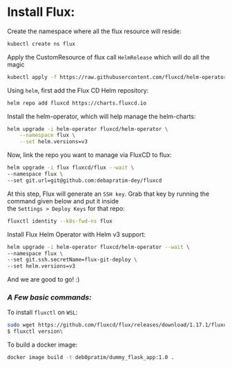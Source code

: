 # Install Flux:

Create the namespace where all the flux resource will reside:
```sh
kubectl create ns flux
```

Apply the CustomResource of flux call `HelmRelease` which will do all the magic
```sh
kubectl apply -f https://raw.githubusercontent.com/fluxcd/helm-operator/1.2.0/deploy/crds.yaml
```

Using `helm`, first add the Flux CD Helm repository:
```sh
helm repo add fluxcd https://charts.fluxcd.io
```

Install the helm-operator, which will help manage the helm-charts:
```sh
helm upgrade -i helm-operator fluxcd/helm-operator \
    --namespace flux \
    --set helm.versions=v3
```

Now, link the repo you want to manage via FluxCD to flux:
```sh
helm upgrade -i flux fluxcd/flux --wait \
--namespace flux \
--set git.url=git@github.com:debapratim-dey/fluxcd
```

At this step, Flux will generate an `SSH key`. Grab that key by running the command given below and put it inside  
the `Settings > Deploy Keys` for that repo:
```sh
fluxctl identity --k8s-fwd-ns flux
```

Install Flux Helm Operator with Helm v3 support:
```sh
helm upgrade -i helm-operator fluxcd/helm-operator --wait \
--namespace flux \
--set git.ssh.secretName=flux-git-deploy \
--set helm.versions=v3
```

And we are good to go! :)
	
### _A Few basic commands:_

To install `fluxctl` on `WSL`:
```sh
sudo wget https://github.com/fluxcd/flux/releases/download/1.17.1/fluxctl_windows_amd64 -O /usr/bin/fluxctl && sudo chmod +x /usr/bin/fluxctl
$ fluxctl version\
```

	
To build a docker image:
```sh
docker image build -t deb0pratim/dummy_flask_app:1.0 .
```

